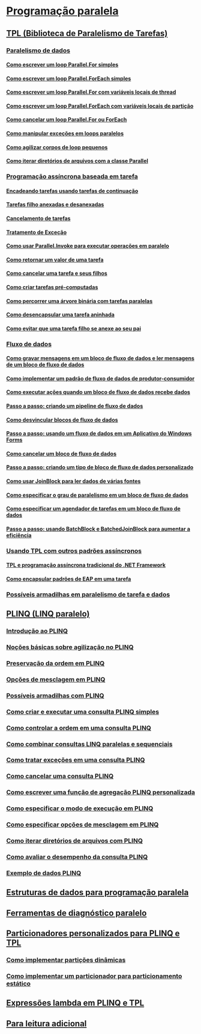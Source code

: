 # [Programação paralela](index.md)
## [TPL (Biblioteca de Paralelismo de Tarefas)](task-parallel-library-tpl.md)
### [Paralelismo de dados](data-parallelism-task-parallel-library.md)
#### [Como escrever um loop Parallel.For simples](how-to-write-a-simple-parallel-for-loop.md)
#### [Como escrever um loop Parallel.ForEach simples](how-to-write-a-simple-parallel-foreach-loop.md)
#### [Como escrever um loop Parallel.For com variáveis locais de thread](how-to-write-a-parallel-for-loop-with-thread-local-variables.md)
#### [Como escrever um loop Parallel.ForEach com variáveis locais de partição](how-to-write-a-parallel-foreach-loop-with-partition-local-variables.md)
#### [Como cancelar um loop Parallel.For ou ForEach](how-to-cancel-a-parallel-for-or-foreach-loop.md)
#### [Como manipular exceções em loops paralelos](how-to-handle-exceptions-in-parallel-loops.md)
#### [Como agilizar corpos de loop pequenos](how-to-speed-up-small-loop-bodies.md)
#### [Como iterar diretórios de arquivos com a classe Parallel](how-to-iterate-file-directories-with-the-parallel-class.md)
### [Programação assíncrona baseada em tarefa](task-based-asynchronous-programming.md)
#### [Encadeando tarefas usando tarefas de continuação](chaining-tasks-by-using-continuation-tasks.md)
#### [Tarefas filho anexadas e desanexadas](attached-and-detached-child-tasks.md)
#### [Cancelamento de tarefas](task-cancellation.md)
#### [Tratamento de Exceção](exception-handling-task-parallel-library.md)
#### [Como usar Parallel.Invoke para executar operações em paralelo](how-to-use-parallel-invoke-to-execute-parallel-operations.md)
#### [Como retornar um valor de uma tarefa](how-to-return-a-value-from-a-task.md)
#### [Como cancelar uma tarefa e seus filhos](how-to-cancel-a-task-and-its-children.md)
#### [Como criar tarefas pré-computadas](how-to-create-pre-computed-tasks.md)
#### [Como percorrer uma árvore binária com tarefas paralelas](how-to-traverse-a-binary-tree-with-parallel-tasks.md)
#### [Como desencapsular uma tarefa aninhada](how-to-unwrap-a-nested-task.md)
#### [Como evitar que uma tarefa filho se anexe ao seu pai](how-to-prevent-a-child-task-from-attaching-to-its-parent.md)
### [Fluxo de dados](dataflow-task-parallel-library.md)
#### [Como gravar mensagens em um bloco de fluxo de dados e ler mensagens de um bloco de fluxo de dados](how-to-write-messages-to-and-read-messages-from-a-dataflow-block.md)
#### [Como implementar um padrão de fluxo de dados de produtor-consumidor](how-to-implement-a-producer-consumer-dataflow-pattern.md)
#### [Como executar ações quando um bloco de fluxo de dados recebe dados](how-to-perform-action-when-a-dataflow-block-receives-data.md)
#### [Passo a passo: criando um pipeline de fluxo de dados](walkthrough-creating-a-dataflow-pipeline.md)
#### [Como desvincular blocos de fluxo de dados](how-to-unlink-dataflow-blocks.md)
#### [Passo a passo: usando um fluxo de dados em um Aplicativo do Windows Forms](walkthrough-using-dataflow-in-a-windows-forms-application.md)
#### [Como cancelar um bloco de fluxo de dados](how-to-cancel-a-dataflow-block.md)
#### [Passo a passo: criando um tipo de bloco de fluxo de dados personalizado](walkthrough-creating-a-custom-dataflow-block-type.md)
#### [Como usar JoinBlock para ler dados de várias fontes](how-to-use-joinblock-to-read-data-from-multiple-sources.md)
#### [Como especificar o grau de paralelismo em um bloco de fluxo de dados](how-to-specify-the-degree-of-parallelism-in-a-dataflow-block.md)
#### [Como especificar um agendador de tarefas em um bloco de fluxo de dados](how-to-specify-a-task-scheduler-in-a-dataflow-block.md)
#### [Passo a passo: usando BatchBlock e BatchedJoinBlock para aumentar a eficiência](walkthrough-using-batchblock-and-batchedjoinblock-to-improve-efficiency.md)
### [Usando TPL com outros padrões assíncronos](using-tpl-with-other-asynchronous-patterns.md)
#### [TPL e programação assíncrona tradicional do .NET Framework](tpl-and-traditional-async-programming.md)
#### [Como encapsular padrões de EAP em uma tarefa](how-to-wrap-eap-patterns-in-a-task.md)
### [Possíveis armadilhas em paralelismo de tarefa e dados](potential-pitfalls-in-data-and-task-parallelism.md)
## [PLINQ (LINQ paralelo)](parallel-linq-plinq.md)
### [Introdução ao PLINQ](introduction-to-plinq.md)
### [Noções básicas sobre agilização no PLINQ](understanding-speedup-in-plinq.md)
### [Preservação da ordem em PLINQ](order-preservation-in-plinq.md)
### [Opções de mesclagem em PLINQ](merge-options-in-plinq.md)
### [Possíveis armadilhas com PLINQ](potential-pitfalls-with-plinq.md)
### [Como criar e executar uma consulta PLINQ simples](how-to-create-and-execute-a-simple-plinq-query.md)
### [Como controlar a ordem em uma consulta PLINQ](how-to-control-ordering-in-a-plinq-query.md)
### [Como combinar consultas LINQ paralelas e sequenciais](how-to-combine-parallel-and-sequential-linq-queries.md)
### [Como tratar exceções em uma consulta PLINQ](how-to-handle-exceptions-in-a-plinq-query.md)
### [Como cancelar uma consulta PLINQ](how-to-cancel-a-plinq-query.md)
### [Como escrever uma função de agregação PLINQ personalizada](how-to-write-a-custom-plinq-aggregate-function.md)
### [Como especificar o modo de execução em PLINQ](how-to-specify-the-execution-mode-in-plinq.md)
### [Como especificar opções de mesclagem em PLINQ](how-to-specify-merge-options-in-plinq.md)
### [Como iterar diretórios de arquivos com PLINQ](how-to-iterate-file-directories-with-plinq.md)
### [Como avaliar o desempenho da consulta PLINQ](how-to-measure-plinq-query-performance.md)
### [Exemplo de dados PLINQ](plinq-data-sample.md)
## [Estruturas de dados para programação paralela](data-structures-for-parallel-programming.md)
## [Ferramentas de diagnóstico paralelo](parallel-diagnostic-tools.md)
## [Particionadores personalizados para PLINQ e TPL](custom-partitioners-for-plinq-and-tpl.md)
### [Como implementar partições dinâmicas](how-to-implement-dynamic-partitions.md)
### [Como implementar um particionador para particionamento estático](how-to-implement-a-partitioner-for-static-partitioning.md)
## [Expressões lambda em PLINQ e TPL](lambda-expressions-in-plinq-and-tpl.md)
## [Para leitura adicional](for-further-reading-parallel-programming.md)
